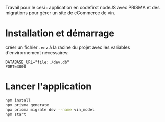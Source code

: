 Travail pour le cesi : application en codefirst nodeJS avec PRISMA et des migrations pour gérer un site de eCommerce de vin.

# Installation et démarrage
créer un fichier `.env` à la racine du projet avec les variables d'environnement nécessaires:
```plaintext
DATABASE_URL="file:./dev.db"
PORT=3000
```

# Lancer l'application
```bash
npm install
npx prisma generate
npx prisma migrate dev --name vin_model
npm start
```